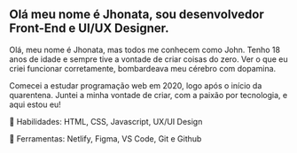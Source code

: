   ## Olá meu nome é Jhonata, sou desenvolvedor Front-End e UI/UX Designer.
  
  <p>Olá, meu nome é Jhonata, mas todos me conhecem como John. Tenho 18 anos de idade e sempre tive a vontade de criar coisas do zero. Ver o que eu criei funcionar corretamente, bombardeava meu cérebro com dopamina.</p>

<p>Comecei a estudar programação web em 2020, logo após o início da quarentena. Juntei a minha vontade de criar, com a paixão por tecnologia, e aqui estou eu!</p>
  
  <p>🦄 Habilidades: HTML, CSS, Javascript, UX/UI Design<p>
  
  <p>📖 Ferramentas: Netlify, Figma, VS Code, Git e Github<p>
<!--
**JhonSilva17/JhonSilva17** is a ✨ _special_ ✨ repository because its `README.md` (this file) appears on your GitHub profile.

Here are some ideas to get you started:

- 🔭 I’m currently working on ...
- 🌱 I’m currently learning ...
- 👯 I’m looking to collaborate on ...
- 🤔 I’m looking for help with ...
- 💬 Ask me about ...
- 📫 How to reach me: ...
- 😄 Pronouns: ...
- ⚡ Fun fact: ...
-->
